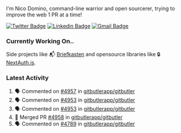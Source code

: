 
I'm Nico Domino, command-line warrior and open sourcerer, trying to improve the web 1 PR at a time!

[![Twitter Badge](https://img.shields.io/badge/-@ndom91-1ca0f1?style=flat-square&labelColor=1ca0f1&logo=twitter&logoColor=white&link=https://twitter.com/ndom91)](https://twitter.com/ndom91) [![Linkedin Badge](https://img.shields.io/badge/-ndom91-blue?style=flat-square&logo=Linkedin&logoColor=white&link=https://www.linkedin.com/in/ndom91/)](https://www.linkedin.com/in/ndom91/) [![Gmail Badge](https://img.shields.io/badge/-yo@ndo.dev-c14438?style=flat-square&logo=mail.ru&logoColor=white&link=mailto:yo@ndo.dev)](mailto:yo@ndo.dev)

### Currently Working On..

Side projects like 📬 [Briefkasten](https://briefkastenhq.com) and opensource libraries like 🔒 [NextAuth.js](https://github.com/nextauthjs/next-auth).

<!--START_SECTION_PROFILE_VIEWS:readme-info-->
<!--END_SECTION_PROFILE_VIEWS:readme-info-->

<!--START_SECTION_DAILY_COMMIT:readme-info-->
<!--END_SECTION_DAILY_COMMIT:readme-info-->

<!--START_SECTION_WEEKLY_COMMIT:readme-info-->
<!--END_SECTION_WEEKLY_COMMIT:readme-info-->

### Latest Activity

<!--START_SECTION:activity-->
1. 🗣 Commented on [#4957](https://github.com/gitbutlerapp/gitbutler/issues/4957#issuecomment-2370575701) in [gitbutlerapp/gitbutler](https://github.com/gitbutlerapp/gitbutler)
2. 🗣 Commented on [#4953](https://github.com/gitbutlerapp/gitbutler/issues/4953#issuecomment-2370561824) in [gitbutlerapp/gitbutler](https://github.com/gitbutlerapp/gitbutler)
3. 🗣 Commented on [#4953](https://github.com/gitbutlerapp/gitbutler/issues/4953#issuecomment-2368437276) in [gitbutlerapp/gitbutler](https://github.com/gitbutlerapp/gitbutler)
4. 🎉 Merged PR [#4958](https://github.com/gitbutlerapp/gitbutler/pull/4958) in [gitbutlerapp/gitbutler](https://github.com/gitbutlerapp/gitbutler)
5. 🗣 Commented on [#4789](https://github.com/gitbutlerapp/gitbutler/pull/4789#issuecomment-2368397868) in [gitbutlerapp/gitbutler](https://github.com/gitbutlerapp/gitbutler)
<!--END_SECTION:activity-->
